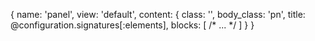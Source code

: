 {
     name: 'panel',
     view: 'default',
     content: {
         class: '',
         body_class: 'pn',
         title: @configuration.signatures[:elements],
         blocks: [ /* ... */ ]
     }
 }